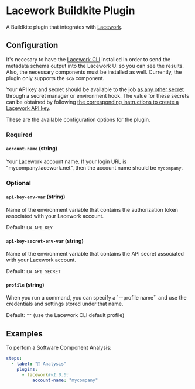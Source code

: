 # Lacework Buildkite Plugin

A Buildkite plugin that integrates with [Lacework](https://www.lacework.com/).

## Configuration

It's necesary to have the [Lacework CLI](https://docs.lacework.net/cli/) installed in order to send the metadata schema output into the Lacework UI so you can see the results. Also, the necessary components must be installed as well. Currently, the plugin only supports the `sca` component.

Your API key and secret should be available to the job [as any other secret](https://buildkite.com/docs/pipelines/secrets) through a secret manager or environment hook. The value for these secrets can be obtained by following [the corresponding instructions to create a Lacework API key](https://docs.lacework.net/console/api-access-keys).

These are the available configuration options for the plugin.

### Required

#### `account-name` (string)

Your Lacework account name. If your login URL is "mycompany.lacework.net", then the account name should be `mycompany`.

### Optional

#### `api-key-env-var` (string)

Name of the environment variable that contains the authorization token associated with your Lacework account.

Default: `LW_API_KEY`

#### `api-key-secret-env-var` (string)

Name of the environment variable that contains the API secret associated with your Lacework account.

Default: `LW_API_SECRET`

#### `profile` (string)

When you run a command, you can specify a `--profile name`` and use the credentials and settings stored under that name.

Default: `""` (use the Lacework CLI default profile)


## Examples

To perfom a Software Component Analysis:

```yaml
steps:
  - label: "🔨 Analysis"
    plugins:
      - lacework#v1.0.0:
          account-name: "mycompany"
```
